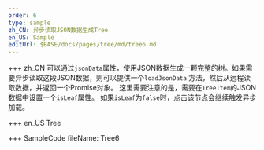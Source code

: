 ```yaml
--- 
order: 6
type: sample
zh_CN: 异步读取JSON数据生成Tree
en_US: Sample
editUrl: $BASE/docs/pages/tree/md/tree6.md
---
```


+++ zh_CN
可以通过<Code>jsonData</Code>属性，使用JSON数据生成一颗完整的树。如果需要异步读取这段JSON数据，则可以提供一个<Code>loadJsonData</Code>
方法，然后从远程读取数据，并返回一个Promise对象。 这里需要注意的是，需要在<Code>TreeItem</Code>的JSON数据中设置一个<Code>isLeaf</Code>属性。
如果<Code>isLeaf</Code>为<Code>false</Code>时，点击该节点会继续触发异步加载。

+++ en_US
Tree

+++ SampleCode
fileName: Tree6
